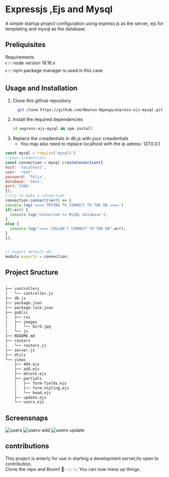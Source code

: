 # Expressjs ,Ejs and Mysql
A simple startup project configuration using express js as the server, ejs for templating and mysql as the database.

## Preliquisites
Requirements  
👉: node version 18.16.x  
👉: npm package manager is used in this case  

## Usage and Installation
1. Clone this github repository
   ```sh
     git clone https://github.com/Newton-Nganga/express-ejs-mysql.git
   ```
3. Install the required dependencies
    ```sh
    cd express-ejs-mysql && npm install
    ```
5. Replace the creadentials in db.js with your creadentials
    - You may also need to replace localhost with the ip adress: 127.0.0.1
      
  ```js
  const mysql = require('mysql2')
//your credentials
const connection = mysql.createConnection({
  host: 'localhost',
  user: 'root',
  password: 'felix',
  database: 'test',
  port:'3306'
});
//try to make a connection
connection.connect((err) => {
  console.log('==== TRYING TO CONNECT TO THE DB ====')
  if(!err) {
    console.log('Connected to MySQL database');
  }
  else {
    console.log("==== COULDN'T CONNECT TO THE DB",err);
  }
});


// export default db;
module.exports = connection;

  ```
## Project Sructure

```sh
.
├── controllers
│   └── controller.js
├── db.js
├── package.json
├── package-lock.json
├── public
│   ├── css
│   ├── images
│   │   └── bird.jpg
│   └── js
├── README.md
├── routers
│   └── routers.js
├── server.js
├── Utils
└── views
    ├── 404.ejs
    ├── add.ejs
    ├── delete.ejs
    ├── partials
    │   ├── form-fields.ejs
    │   ├── form-styling.ejs
    │   └── head.ejs
    ├── update.ejs
    └── users.ejs


```
## Screensnaps
![users](https://github.com/Newton-Nganga/express-ejs-mysql/assets/93589514/b6529731-dc29-42c1-894a-f9597d6da921)
![users-add](https://github.com/Newton-Nganga/express-ejs-mysql/assets/93589514/5bd53fe9-9783-43a8-bed7-1442dd7bf863)
![users-update](https://github.com/Newton-Nganga/express-ejs-mysql/assets/93589514/cb1d2290-9f65-4b9a-9e39-9de729687bba)

## contributions
This project is enterly for use in starting a development server,Its open to contribution.  
Clone the repo and Boom! 🤯: 💥: 💥: You can now mess up things .




